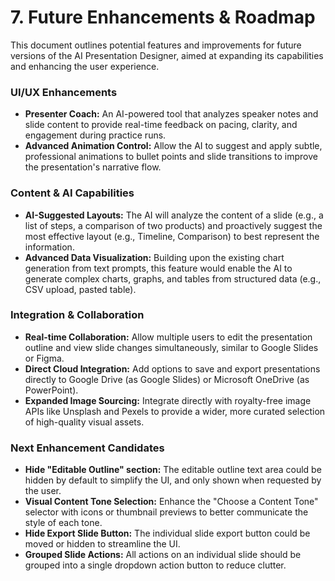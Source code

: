 # 7. Future Enhancements & Roadmap

This document outlines potential features and improvements for future versions of the AI Presentation Designer, aimed at expanding its capabilities and enhancing the user experience.

### UI/UX Enhancements

*   **Presenter Coach:** An AI-powered tool that analyzes speaker notes and slide content to provide real-time feedback on pacing, clarity, and engagement during practice runs.
*   **Advanced Animation Control:** Allow the AI to suggest and apply subtle, professional animations to bullet points and slide transitions to improve the presentation's narrative flow.

### Content & AI Capabilities

*   **AI-Suggested Layouts:** The AI will analyze the content of a slide (e.g., a list of steps, a comparison of two products) and proactively suggest the most effective layout (e.g., Timeline, Comparison) to best represent the information.
*   **Advanced Data Visualization:** Building upon the existing chart generation from text prompts, this feature would enable the AI to generate complex charts, graphs, and tables from structured data (e.g., CSV upload, pasted table).

### Integration & Collaboration

*   **Real-time Collaboration:** Allow multiple users to edit the presentation outline and view slide changes simultaneously, similar to Google Slides or Figma.
*   **Direct Cloud Integration:** Add options to save and export presentations directly to Google Drive (as Google Slides) or Microsoft OneDrive (as PowerPoint).
*   **Expanded Image Sourcing:** Integrate directly with royalty-free image APIs like Unsplash and Pexels to provide a wider, more curated selection of high-quality visual assets.

### Next Enhancement Candidates

*   **Hide "Editable Outline" section:** The editable outline text area could be hidden by default to simplify the UI, and only shown when requested by the user.
*   **Visual Content Tone Selection:** Enhance the "Choose a Content Tone" selector with icons or thumbnail previews to better communicate the style of each tone.
*   **Hide Export Slide Button:** The individual slide export button could be moved or hidden to streamline the UI.
*   **Grouped Slide Actions:** All actions on an individual slide should be grouped into a single dropdown action button to reduce clutter.